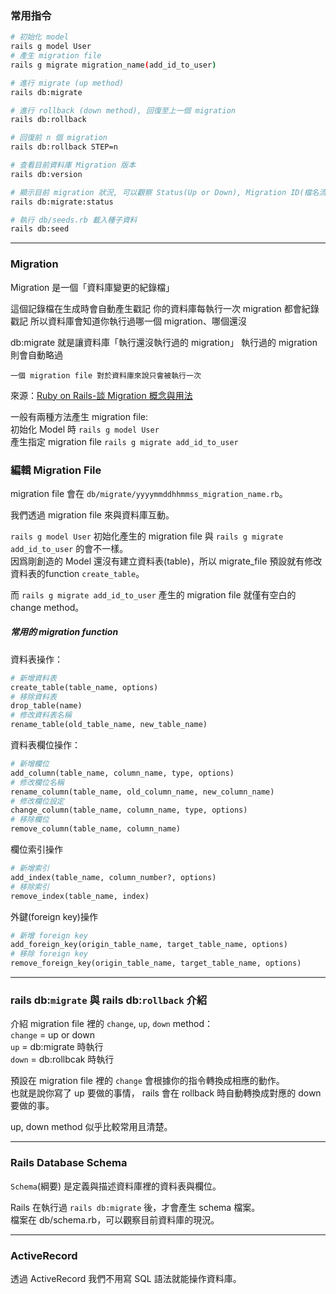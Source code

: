 ### 常用指令

```bash
# 初始化 model
rails g model User
# 產生 migration file
rails g migrate migration_name(add_id_to_user)

# 進行 migrate (up method)
rails db:migrate

# 進行 rollback (down method), 回復至上一個 migration
rails db:rollback

# 回復前 n 個 migration
rails db:rollback STEP=n

# 查看目前資料庫 Migration 版本
rails db:version

# 顯示目前 migration 狀況, 可以觀察 Status(Up or Down), Migration ID(檔名流水號), Migration Name
rails db:migrate:status

# 執行 db/seeds.rb 載入種子資料
rails db:seed
```
___

### Migration
Migration 是一個「資料庫變更的紀錄檔」

這個記錄檔在生成時會自動產生戳記
你的資料庫每執行一次 migration 都會紀錄戳記
所以資料庫會知道你執行過哪一個 migration、哪個還沒

db:migrate 就是讓資料庫「執行還沒執行過的 migration」
執行過的 migration 則會自動略過

`一個 migration file 對於資料庫來說只會被執行一次`

來源：[Ruby on Rails-談 Migration 概念與用法](https://medium.com/@weilihmen/ruby-on-rails-%E8%AB%87migration%E6%A6%82%E5%BF%B5%E8%88%87%E7%94%A8%E6%B3%95-22a52714f51f)

一般有兩種方法產生 migration file:  
初始化 Model 時 `rails g model User`  
產生指定 migration file `rails g migrate add_id_to_user`  

### 編輯 Migration File
migration file 會在 `db/migrate/yyyymmddhhmmss_migration_name.rb`。

我們透過 migration file 來與資料庫互動。

`rails g model User` 初始化產生的 migration file 與 `rails g migrate add_id_to_user` 的會不一樣。  
因爲剛創造的 Model 還沒有建立資料表(table)，所以 migrate_file 預設就有修改資料表的function `create_table`。  

而 `rails g migrate add_id_to_user` 產生的 migration file 就僅有空白的 change method。

##### 常用的 migration function
資料表操作：

```rb
# 新增資料表
create_table(table_name, options)
# 移除資料表
drop_table(name)
# 修改資料表名稱
rename_table(old_table_name, new_table_name)
```

資料表欄位操作：

```rb
# 新增欄位
add_column(table_name, column_name, type, options)
# 修改欄位名稱
rename_column(table_name, old_column_name, new_column_name)
# 修改欄位設定
change_column(table_name, column_name, type, options)
# 移除欄位
remove_column(table_name, column_name)
```

欄位索引操作

```rb
# 新增索引
add_index(table_name, column_number?, options)
# 移除索引
remove_index(table_name, index)
```

外鍵(foreign key)操作

```rb
# 新增 foreign key
add_foreign_key(origin_table_name, target_table_name, options)
# 移除 foreign key
remove_foreign_key(origin_table_name, target_table_name, options)
```
___
### rails db:`migrate` 與 rails db:`rollback` 介紹
介紹 migration file 裡的 `change`, `up`, `down` method：  
`change` = up or down  
`up` = db:migrate 時執行  
`down` = db:rollbcak 時執行  

預設在 migration file 裡的 `change` 會根據你的指令轉換成相應的動作。  
也就是說你寫了 up 要做的事情， rails 會在 rollback 時自動轉換成對應的 down 要做的事。

up, down method 似乎比較常用且清楚。
___
### Rails Database Schema
`Schema`(綱要) 是定義與描述資料庫裡的資料表與欄位。

Rails 在執行過 `rails db:migrate` 後，才會產生 schema 檔案。  
檔案在 db/schema.rb，可以觀察目前資料庫的現況。

___
### ActiveRecord
透過 ActiveRecord 我們不用寫 SQL 語法就能操作資料庫。
